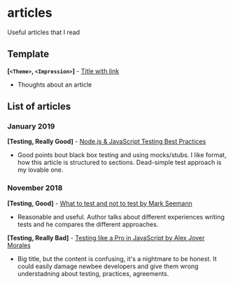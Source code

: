 # articles
Useful articles that I read

## Template

**[`<Theme>`, `<Impression>`]** - [Title with link](https://github.com/usehotkey/articles)
- Thoughts about an article

## List of articles

### January 2019

**[Testing, Really Good]** - [Node.js & JavaScript Testing Best Practices](https://medium.com/@me_37286/yoni-goldberg-javascript-nodejs-testing-best-practices-2b98924c9347)
- Good points bout black box testing and using mocks/stubs. I like format, how this article is structured to sections. Dead-simple test approach is my lovable one.

### November 2018 

**[Testing, Good]** - [What to test and not to test by Mark Seemann](http://blog.ploeh.dk/2018/11/12/what-to-test-and-not-to-test/)
- Reasonable and useful. Author talks about different experiences writing tests and he compares the different approaches.

**[Testing,  Really Bad]** - [Testing like a Pro in JavaScript by Alex Jover Morales](https://vueschool.io/articles/vuejs-tutorials/testing-in-javascript/)
- Big title, but the content is confusing, it's a nightmare to be honest. It could easily damage newbee developers and give them wrong understadning about testing, practices, agreements.
